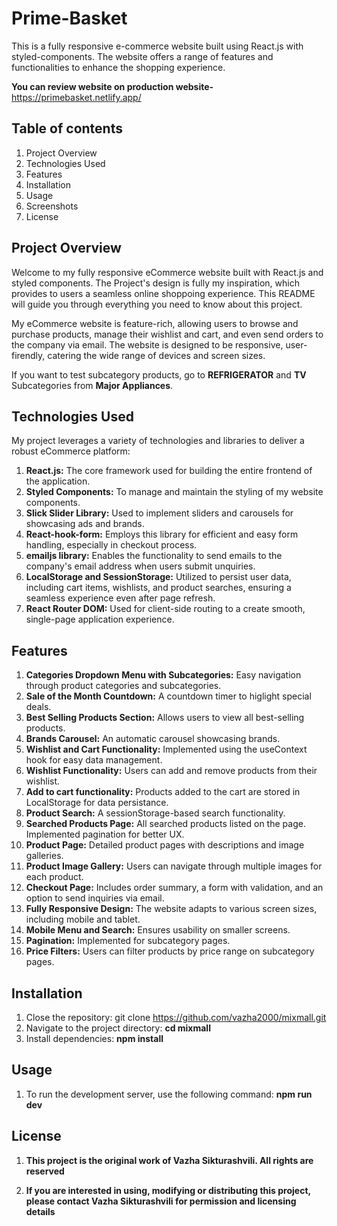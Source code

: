 # Prime-Basket
This is a fully responsive e-commerce website built using React.js with styled-components. The website offers a range of features and functionalities to enhance the shopping experience.

**You can review website on production website-** https://primebasket.netlify.app/

## Table of contents

1. Project Overview
2. Technologies Used
3. Features
4. Installation
5. Usage
6. Screenshots
7. License

## Project Overview

Welcome to my fully responsive eCommerce website built with React.js and styled components. The Project's design is fully my inspiration, which provides to users a seamless online shoppoing experience. This README will guide you through everything you need to know about this project. 

My eCommerce website is feature-rich, allowing users to browse and purchase products, manage their wishlist and cart, and even send orders to the company via email. The website is designed to be responsive, user-firendly, catering the wide range of devices and screen sizes.

If you want to test subcategory products, go to **REFRIGERATOR** and **TV** Subcategories from **Major Appliances**.

## Technologies Used

My project leverages a variety of technologies and libraries to deliver a robust eCommerce platform:

1. **React.js:** The core framework used for building the entire frontend of the application.
2. **Styled Components:** To manage and maintain the styling of my website components.
3. **Slick Slider Library:** Used to implement sliders and carousels for showcasing ads and brands.
4. **React-hook-form:** Employs this library for efficient and easy form handling, especially in checkout process.
5. **emailjs library:** Enables the functionality to send emails to the company's email address when users submit unquiries.
6. **LocalStorage and SessionStorage:** Utilized to persist user data, including cart items, wishlists, and product searches, ensuring a seamless experience even after page refresh.
7. **React Router DOM:** Used for client-side routing to a create smooth, single-page application experience.

## Features

1. **Categories Dropdown Menu with Subcategories:** Easy navigation through product categories and subcategories.
2. **Sale of the Month Countdown:** A countdown timer to higlight special deals.
3. **Best Selling Products Section:** Allows users to view all best-selling products.
4. **Brands Carousel:** An automatic carousel showcasing brands.
5. **Wishlist and Cart Functionality:** Implemented using the useContext hook for easy data management.
6. **Wishlist Functionality:** Users can add and remove products from their wishlist.
7. **Add to cart functionality:** Products added to the cart are stored in LocalStorage for data persistance.
8. **Product Search:** A sessionStorage-based search functionality.
9. **Searched Products Page:** All searched products listed on the page. Implemented pagination for better UX.
10. **Product Page:** Detailed product pages with descriptions and image galleries.
11. **Product Image Gallery:** Users can navigate through multiple images for each product.
12. **Checkout Page:** Includes order summary, a form with validation, and an option to send inquiries via email.
13. **Fully Responsive Design:** The website adapts to various screen sizes, including mobile and tablet.
14. **Mobile Menu and Search:** Ensures usability on smaller screens.
15. **Pagination:** Implemented for subcategory pages.
16. **Price Filters:** Users can filter products by price range on subcategory pages.

## Installation

1. Close the repository: git clone https://github.com/vazha2000/mixmall.git
2. Navigate to the project directory: **cd mixmall**
3. Install dependencies: **npm install**

## Usage

1. To run the development server, use the following command: **npm run dev**

## License 

1. **This project is the original work of Vazha Sikturashvili. All rights are reserved**

2. **If you are interested in using, modifying or distributing this project, please contact Vazha Sikturashvili for permission and licensing details**